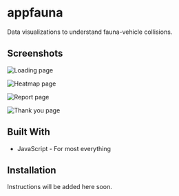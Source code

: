 # appfauna
Data visualizations to understand fauna-vehicle collisions.

## Screenshots

![Loading page](https://github.com/cssidy/appfauna/blob/master/images/loading.jpg) 

![Heatmap page](https://github.com/cssidy/appfauna/blob/master/images/heatmap.jpg) 

![Report page](https://github.com/cssidy/appfauna/blob/master/images/report.jpg) 

![Thank you page](https://github.com/cssidy/appfauna/blob/master/images/thankyou.jpg) 

## Built With

* JavaScript - For most everything

## Installation

Instructions will be added here soon.

